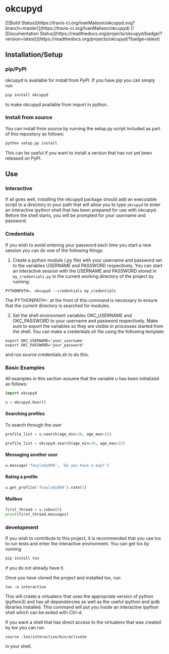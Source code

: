 <h1>okcupyd</h1>
[![Build Status](https://travis-ci.org/IvanMalison/okcupyd.svg?branch=master)](https://travis-ci.org/IvanMalison/okcupyd) [![Documentation Status](https://readthedocs.org/projects/okcupyd/badge/?version=latest)](https://readthedocs.org/projects/okcupyd/?badge=latest)

<h2>Installation/Setup</h2>

<h3>pip/PyPI</h3>

okcupyd is available for install from PyPI. If you have pip you can simply run:
```bash
pip install okcupyd
```
to make okcupyd available from import in python.

<h3>Install from source</h3>

You can install from source by running the setup.py script included as part of this repository as follows:

```bash
python setup.py install
```

This can be useful if you want to install a version that has not yet been released on PyPI.

<h2>Use</h2>

<h3>Interactive</h3>

If all goes well, installing the okcupyd package should add an executable script to a directory in your path that will allow you to type `okcupyd` to enter an interactive ipython shell that has been prepared for use with okcupyd. Before the shell starts, you will be prompted for your username and password.

<h3>Credentials</h3>

If you wish to avoid entering your password each time you start a new session you can do one of the following things:

1. Create a python module (.py file) with your username and password set to the variables USERNAME and PASSWORD respectively. You can start an interactive session with the USERNAME and PASSWORD stored in `my_credentials.py` in the current working directory of the project by running:

```shell
PYTHONPATH=. okcupyd --credentials my_credentials
```

The PYTHONPATH=. at the front of this command is necessary to ensure that the current directory is searched for modules.

2. Set the shell environment variables OKC_USERNAME and OKC_PASSWORD to your username and password respectively. Make sure to export the variables so they are visible in processes started from the shell. You can make a credentials.sh file using the following template

```shell
export OKC_USERNAME='your_username'
export OKC_PASSWORD='your_password'
```

and run source credentials.sh to do this.

<h3>Basic Examples</h3>

All examples in this section assume that the variable u has been initialized as follows:

```python
import okcupyd

u = okcupyd.User()
```

<h4>Searching profiles</h4>

To search through the user
```python
profile_list = u.search(age_min=26, age_max=32)
```

```python
profile_list = okcupyd.search(age_min=26, age_max=32)
```

<h4>Messaging another user</h4>

```python
u.message('foxylady899', 'Do you have a map?')
```

<h4>Rating a profile</h4>

```python
u.get_profile('foxylady899').rate(5)
```

<h4>Mailbox</h4>

```python
first_thread = u.inbox[0]
print(first_thread.messages)
```
<h3>development</h3>

If you wish to contribute to this project, it is recommended that you use tox to run tests and enter the interactive environment. You can get tox by running

```bash
pip install tox
```

if you do not already have it.

Once you have cloned the project and installed tox, run:

```shell
tox -e interactive
```

This will create a virtualenv that uses the appropriate version of python (python3) and has all dependencies as well as the useful ipython and ipdb libraries installed. This command will put you inside an interactive ipython shell which can be exited with Ctrl-d.

If you want a shell that has direct access to the virtualenv that was created by tox you can run

```shell
source .tox/interactive/bin/activate
```
in your shell.

